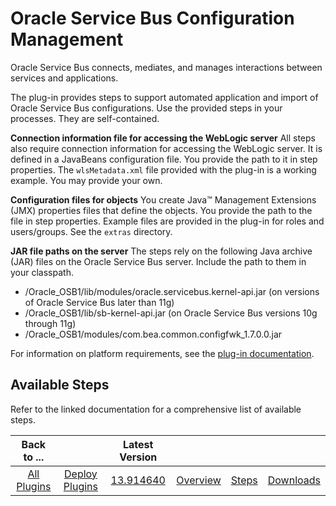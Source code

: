 
Oracle Service Bus Configuration Management
===========================================

Oracle Service Bus connects, mediates, and manages interactions between services and applications.

The plug-in provides steps to support automated application and import of Oracle Service Bus configurations. Use the provided steps in your processes. They are self-contained.

**Connection information file for accessing the WebLogic server** All steps also require connection information for accessing the WebLogic server. It is defined in a JavaBeans configuration file. You provide the path to it in step properties. The `wlsMetadata.xml` file provided with the plug-in is a working example. You may provide your own.

**Configuration files for objects** You create Java™ Management Extensions (JMX) properties files that define the objects. You provide the path to the file in step properties. Example files are provided in the plug-in for roles and users/groups. See the `extras` directory.

**JAR file paths on the server** The steps rely on the following Java archive (JAR) files on the Oracle Service Bus server. Include the path to them in your classpath.

* <OracleServerDirectory>/Oracle\_OSB1/lib/modules/oracle.servicebus.kernel-api.jar (on versions of Oracle Service Bus later than 11g)
* <OracleServerDirectory>/Oracle\_OSB1/lib/sb-kernel-api.jar (on Oracle Service Bus versions 10g through 11g)
* <OracleServerDirectory>/Oracle\_OSB1/modules/com.bea.common.configfwk\_1.7.0.0.jar

For information on platform requirements, see the [plug-in documentation](https://urbancode.github.io/IBM-UCx-PLUGIN-DOCS/UCD/plugin-air-OSB-Configuration-Management/).


Available Steps
---------------

Refer to the linked documentation for a comprehensive list of available steps.



|Back to ...||Latest Version||||
| :---: | :---: | :---: | :---: | :---: | :---: |
|[All Plugins](../../index.md)|[Deploy Plugins](../README.md)|[13.914640](https://raw.githubusercontent.com/UrbanCode/IBM-UCD-PLUGINS/main/files/plugin-air-OSB-Configuration-Management/plugin-air-OSB-Configuration-Management-13.914640.zip)|[Overview](overview.md)|[Steps](steps.md)|[Downloads](downloads.md)|
